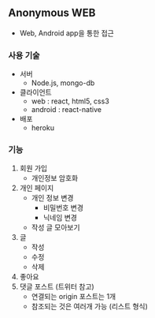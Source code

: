 ## Anonymous WEB
- Web, Android app을 통한 접근

### 사용 기술
- 서버
    - Node.js, mongo-db
- 클라이언트
    - web : react, html5, css3
    - android : react-native
- 배포
    - heroku

### 기능
1. 회원 가입
    - 개인정보 암호화
2. 개인 페이지
    - 개인 정보 변경
        - 비밀번호 변경
        - 닉네임 변경
    - 작성 글 모아보기
3. 글 
    - 작성
    - 수정
    - 삭제
4. 좋아요
5. 댓글 포스트 (트위터 참고)
    - 연결되는 origin 포스트는 1개
    - 참조되는 것은 여러개 가능 (리스트 형식)


